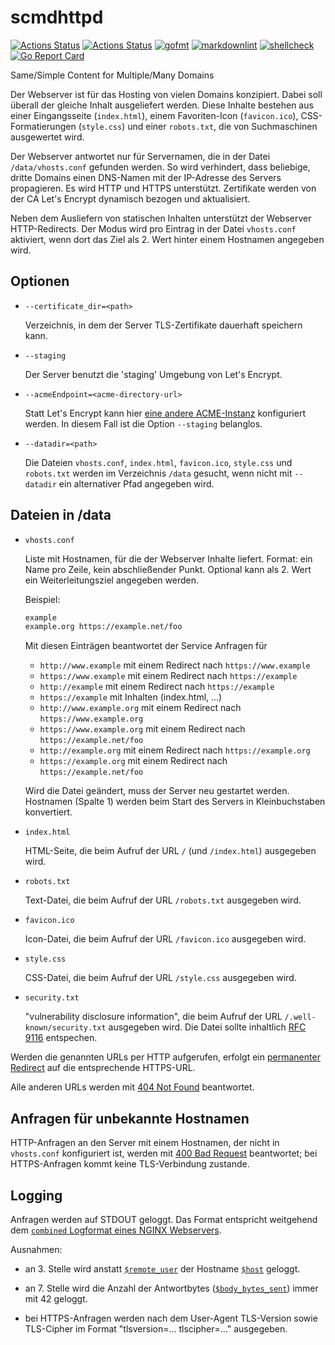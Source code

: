 # scmdhttpd

[![Actions Status](https://github.com/andreasschulze/scmdhttpd/workflows/gobuild/badge.svg)](https://github.com/andreasschulze/scmdhttpd/actions?query=workflow%3Agobuild)
[![Actions Status](https://github.com/andreasschulze/scmdhttpd/workflows/CodeQL/badge.svg)](https://github.com/andreasschulze/scmdhttpd/actions?query=workflow%3ACodeQL)
[![gofmt](https://github.com/andreasschulze/scmdhttpd/actions/workflows/gofmt.yml/badge.svg)](https://github.com/andreasschulze/scmdhttpd/actions/workflows/gofmt.yml)
[![markdownlint](https://github.com/andreasschulze/scmdhttpd/actions/workflows/markdownlint.yml/badge.svg)](https://github.com/andreasschulze/scmdhttpd/actions/workflows/markdownlint.yml)
[![shellcheck](https://github.com/andreasschulze/scmdhttpd/actions/workflows/shellcheck.yml/badge.svg)](https://github.com/andreasschulze/scmdhttpd/actions/workflows/shellcheck.yml)
[![Go Report Card](https://goreportcard.com/badge/github.com/andreasschulze/scmdhttpd)](https://goreportcard.com/report/github.com/andreasschulze/scmdhttpd)

Same/Simple Content for Multiple/Many Domains

Der Webserver ist für das Hosting von vielen Domains konzipiert. Dabei soll
überall der gleiche Inhalt ausgeliefert werden. Diese Inhalte bestehen aus
einer Eingangsseite (`index.html`), einem Favoriten-Icon (`favicon.ico`),
CSS-Formatierungen (`style.css`) und einer `robots.txt`, die von Suchmaschinen
ausgewertet wird.

Der Webserver antwortet nur für Servernamen, die in der Datei
`/data/vhosts.conf` gefunden werden. So wird verhindert, dass beliebige, dritte
Domains einen DNS-Namen mit der IP-Adresse des Servers propagieren. Es wird
HTTP und HTTPS unterstützt. Zertifikate werden von der CA Let's Encrypt
dynamisch bezogen und aktualisiert.

Neben dem Ausliefern von statischen Inhalten unterstützt der Webserver
HTTP-Redirects.  Der Modus wird pro Eintrag in der Datei `vhosts.conf` aktiviert,
wenn dort das Ziel als 2. Wert hinter einem Hostnamen angegeben wird.

## Optionen

- `--certificate_dir=<path>`

  Verzeichnis, in dem der Server TLS-Zertifikate dauerhaft speichern kann.

- `--staging`

  Der Server benutzt die 'staging' Umgebung von Let's Encrypt.

- `--acmeEndpoint=<acme-directory-url>`

  Statt Let's Encrypt kann hier [eine andere ACME-Instanz](https://datatracker.ietf.org/doc/html/rfc8555#section-7.1.1)
  konfiguriert werden. In diesem Fall ist die Option `--staging` belanglos.

- `--datadir=<path>`

  Die Dateien `vhosts.conf`, `index.html`, `favicon.ico`, `style.css` und
  `robots.txt` werden im Verzeichnis `/data` gesucht, wenn nicht mit `--datadir`
  ein alternativer Pfad angegeben wird.

## Dateien in /data

- `vhosts.conf`

  Liste mit Hostnamen, für die der Webserver Inhalte liefert. Format: ein
  Name pro Zeile, kein abschließender Punkt. Optional kann als 2. Wert ein
  Weiterleitungsziel angegeben werden.

  Beispiel:

  ```txt
  example
  example.org https://example.net/foo
  ```

  Mit diesen Einträgen beantwortet der Service Anfragen für

   - `http://www.example` mit einem Redirect nach `https://www.example`
   - `https://www.example` mit einem Redirect nach `https://example`
   - `http://example` mit einem Redirect nach `https://example`
   - `https://example` mit Inhalten (index.html, ...)
   - `http://www.example.org` mit einem Redirect nach `https://www.example.org`
   - `https://www.example.org` mit einem Redirect nach `https://example.net/foo`
   - `http://example.org` mit einem Redirect nach `https://example.org`
   - `https://example.org` mit einem Redirect nach `https://example.net/foo`

  Wird die Datei geändert, muss der Server neu gestartet werden. Hostnamen
  (Spalte 1) werden beim Start des Servers in Kleinbuchstaben konvertiert.

- `index.html`

  HTML-Seite, die beim Aufruf der URL `/` (und `/index.html`) ausgegeben wird.

- `robots.txt`

  Text-Datei, die beim Aufruf der URL `/robots.txt` ausgegeben wird.

- `favicon.ico`

  Icon-Datei, die beim Aufruf der URL `/favicon.ico` ausgegeben wird.

- `style.css`

  CSS-Datei, die beim Aufruf der URL `/style.css` ausgegeben wird.

- `security.txt`

  "vulnerability disclosure information", die beim Aufruf der URL `/.well-known/security.txt`
  ausgegeben wird. Die Datei sollte inhaltlich [RFC 9116](https://www.rfc-editor.org/rfc/rfc9116.html)
  entspechen.

Werden die genannten URLs per HTTP aufgerufen, erfolgt ein
[permanenter Redirect](https://datatracker.ietf.org/doc/html/rfc7231#section-6.4.2)
auf die entsprechende HTTPS-URL.

Alle anderen URLs werden mit [404 Not Found](https://datatracker.ietf.org/doc/html/rfc7231#section-6.5.4)
beantwortet.

## Anfragen für unbekannte Hostnamen

HTTP-Anfragen an den Server mit einem Hostnamen, der nicht in `vhosts.conf`
konfiguriert ist, werden mit [400 Bad Request](https://datatracker.ietf.org/doc/html/rfc7231#section-6.5.1)
beantwortet; bei HTTPS-Anfragen kommt keine TLS-Verbindung zustande.

## Logging

Anfragen werden auf STDOUT geloggt. Das Format entspricht weitgehend dem
[`combined` Logformat eines NGINX Webservers](https://nginx.org/r/log_format).

Ausnahmen:

- an 3. Stelle wird anstatt [`$remote_user`](https://nginx.org/en/docs/http/ngx_http_core_module.html#var_remote_user)
  der Hostname [`$host`](https://nginx.org/en/docs/http/ngx_http_core_module.html#var_host)
  geloggt.

- an 7. Stelle wird die Anzahl der Antwortbytes ([`$body_bytes_sent`](https://nginx.org/en/docs/http/ngx_http_core_module.html#var_body_bytes_sent))
  immer mit 42 geloggt.

- bei HTTPS-Anfragen werden nach dem User-Agent TLS-Version sowie TLS-Cipher
  im Format "tlsversion=... tlscipher=..." ausgegeben.
